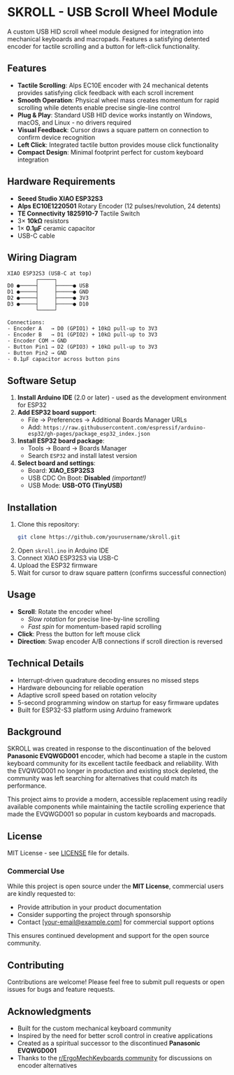 # SKROLL - USB Scroll Wheel Module

A custom USB HID scroll wheel module designed for integration into mechanical keyboards and macropads. Features a satisfying detented encoder for tactile scrolling and a button for left-click functionality.

## Features

- **Tactile Scrolling**: Alps EC10E encoder with 24 mechanical detents provides satisfying click feedback with each scroll increment
- **Smooth Operation**: Physical wheel mass creates momentum for rapid scrolling while detents enable precise single-line control
- **Plug & Play**: Standard USB HID device works instantly on Windows, macOS, and Linux - no drivers required
- **Visual Feedback**: Cursor draws a square pattern on connection to confirm device recognition
- **Left Click**: Integrated tactile button provides mouse click functionality
- **Compact Design**: Minimal footprint perfect for custom keyboard integration

## Hardware Requirements

- **Seeed Studio XIAO ESP32S3**
- **Alps EC10E1220501** Rotary Encoder (12 pulses/revolution, 24 detents)
- **TE Connectivity 1825910-7** Tactile Switch
- 3× **10kΩ** resistors
- 1× **0.1µF** ceramic capacitor
- USB-C cable

## Wiring Diagram

```
XIAO ESP32S3 (USB-C at top)
         ┌─────┐
D0 ●─────┤     ├─────● USB
D1 ●─────┤     ├─────● GND  
D2 ●─────┤     ├─────● 3V3
D3 ●─────┤     ├─────● D10
         └─────┘

Connections:
- Encoder A   → D0 (GPIO1) + 10kΩ pull-up to 3V3
- Encoder B   → D1 (GPIO2) + 10kΩ pull-up to 3V3
- Encoder COM → GND
- Button Pin1 → D2 (GPIO3) + 10kΩ pull-up to 3V3  
- Button Pin2 → GND
- 0.1µF capacitor across button pins
```

## Software Setup

1. **Install Arduino IDE** (2.0 or later) - used as the development environment for ESP32
2. **Add ESP32 board support**:
   - File → Preferences → Additional Boards Manager URLs
   - Add: `https://raw.githubusercontent.com/espressif/arduino-esp32/gh-pages/package_esp32_index.json`
3. **Install ESP32 board package**:
   - Tools → Board → Boards Manager
   - Search `ESP32` and install latest version
4. **Select board and settings**:
   - Board: **XIAO_ESP32S3**
   - USB CDC On Boot: **Disabled** *(important!)*
   - USB Mode: **USB-OTG (TinyUSB)**

## Installation

1. Clone this repository:
   ```bash
   git clone https://github.com/yourusername/skroll.git
   ```
2. Open `skroll.ino` in Arduino IDE
3. Connect XIAO ESP32S3 via USB-C
4. Upload the ESP32 firmware
5. Wait for cursor to draw square pattern (confirms successful connection)

## Usage

- **Scroll**: Rotate the encoder wheel
  - *Slow rotation* for precise line-by-line scrolling
  - *Fast spin* for momentum-based rapid scrolling
- **Click**: Press the button for left mouse click
- **Direction**: Swap encoder A/B connections if scroll direction is reversed

## Technical Details

- Interrupt-driven quadrature decoding ensures no missed steps
- Hardware debouncing for reliable operation
- Adaptive scroll speed based on rotation velocity
- 5-second programming window on startup for easy firmware updates
- Built for ESP32-S3 platform using Arduino framework

## Background

SKROLL was created in response to the discontinuation of the beloved **Panasonic EVQWGD001** encoder, which had become a staple in the custom keyboard community for its excellent tactile feedback and reliability. With the EVQWGD001 no longer in production and existing stock depleted, the community was left searching for alternatives that could match its performance.

This project aims to provide a modern, accessible replacement using readily available components while maintaining the tactile scrolling experience that made the EVQWGD001 so popular in custom keyboards and macropads.

## License

MIT License - see [LICENSE](LICENSE) file for details.

### Commercial Use

While this project is open source under the **MIT License**, commercial users are kindly requested to:
- Provide attribution in your product documentation
- Consider supporting the project through sponsorship
- Contact [your-email@example.com] for commercial support options

This ensures continued development and support for the open source community.

## Contributing

Contributions are welcome! Please feel free to submit pull requests or open issues for bugs and feature requests.

## Acknowledgments

- Built for the custom mechanical keyboard community
- Inspired by the need for better scroll control in creative applications
- Created as a spiritual successor to the discontinued **Panasonic EVQWGD001**
- Thanks to the [r/ErgoMechKeyboards community](https://www.reddit.com/r/ErgoMechKeyboards/comments/ty257z/evqwgd001_alternative/) for discussions on encoder alternatives
